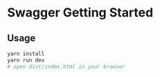 # Swagger Getting Started

## Usage

```sh
yarn install
yarn run dev
# open dist/index.html in your browser
```
